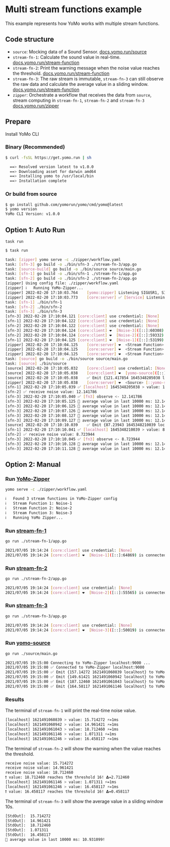 # Multi stream functions example

This example represents how YoMo works with multiple stream functions.

## Code structure

- `source`: Mocking data of a Sound Sensor. [docs.yomo.run/source](https://docs.yomo.run/source)
- `stream-fn-1`: Calculate the sound value in real-time. [docs.yomo.run/stream-function](https://docs.yomo.run/stream-fn)
- `stream-fn-2`: Print the warning message when the noise value reaches the threshold. [docs.yomo.run/stream-function](https://docs.yomo.run/stream-fn)
- `stream-fn-3`: The raw stream is immutable, `stream-fn-3` can still observe the raw data and calculate the average value in a sliding window. [docs.yomo.run/stream-function](https://docs.yomo.run/stream-fn)
- `zipper`: Orchestrate a workflow that receives the data from `source`, stream computing in `stream-fn-1`, `stream-fn-2` and `stream-fn-3` [docs.yomo.run/zipper](https://docs.yomo.run/zipper)

## Prepare

Install YoMo CLI

### Binary (Recommended)

```bash
$ curl -fsSL https://get.yomo.run | sh

  ==> Resolved version latest to v1.0.0
  ==> Downloading asset for darwin amd64
  ==> Installing yomo to /usr/local/bin
  ==> Installation complete
```

### Or build from source

```bash
$ go install github.com/yomorun/yomo/cmd/yomo@latest
$ yomo version
YoMo CLI Version: v1.0.0
```

## Option 1: Auto Run

`task run`

```bash
$ task run

task: [zipper] yomo serve -c ./zipper/workflow.yaml
task: [sfn-3] go build -o ./bin/sfn-3 ./stream-fn-3/app.go
task: [source-build] go build -o ./bin/source source/main.go
task: [sfn-1] go build -o ./bin/sfn-1 ./stream-fn-1/app.go
task: [sfn-2] go build -o ./bin/sfn-2 ./stream-fn-2/app.go
[zipper] Using config file: ./zipper/workflow.yaml
[zipper] ℹ️   Running YoMo-Zipper...
[zipper] 2022-02-20 17:10:03.764	[yomo:zipper] Listening SIGUSR1, SIGUSR2, SIGTERM/SIGINT...
[zipper] 2022-02-20 17:10:03.773	[core:server] ✅ [Service] Listening on: 127.0.0.1:9000, QUIC: [v1 draft-29], AUTH: [None]
task: [sfn-1] ./bin/sfn-1
task: [sfn-2] ./bin/sfn-2
task: [sfn-3] ./bin/sfn-3
[sfn-3] 2022-02-20 17:10:04.121	[core:client] use credential: [None]
[sfn-1] 2022-02-20 17:10:04.122	[core:client] use credential: [None]
[sfn-2] 2022-02-20 17:10:04.122	[core:client] use credential: [None]
[sfn-3] 2022-02-20 17:10:04.124	[core:client] ❤️  [Noise-3]([::]:60308) is connected to YoMo-Zipper localhost:9000
[sfn-2] 2022-02-20 17:10:04.124	[core:client] ❤️  [Noise-2]([::]:59332) is connected to YoMo-Zipper localhost:9000
[sfn-1] 2022-02-20 17:10:04.125	[core:client] ❤️  [Noise-1]([::]:53199) is connected to YoMo-Zipper localhost:9000
[zipper] 2022-02-20 17:10:04.125	[core:server] ❤️  <Stream Function> [::Noise-2](127.0.0.1:59332) is connected!
[zipper] 2022-02-20 17:10:04.125	[core:server] ❤️  <Stream Function> [::Noise-3](127.0.0.1:60308) is connected!
[zipper] 2022-02-20 17:10:04.125	[core:server] ❤️  <Stream Function> [::Noise-1](127.0.0.1:53199) is connected!
task: [source] go build -o ./bin/source source/main.go
task: [source] ./bin/source
[source] 2022-02-20 17:10:05.032	[core:client] use credential: [None]
[source] 2022-02-20 17:10:05.038	[core:client] ❤️  [yomo-source]([::]:64310) is connected to YoMo-Zipper localhost:9000
[source] 2022-02-20 17:10:05.038	✅ Emit {121.417854 1645348205038 localhost} to YoMo-Zipper
[zipper] 2022-02-20 17:10:05.038	[core:server] ❤️  <Source> [::yomo-source](127.0.0.1:64310) is connected!
[sfn-1] 2022-02-20 17:10:05.039	✅ [localhost] 1645348205038 > value: 12.141786 ⚡️=1ms
[sfn-2] ✅ receive noise value: 12.141786
[sfn-3] 2022-02-20 17:10:05.040	✅ [fn3] observe <- 12.141786
[sfn-3] 2022-02-20 17:10:05.125	🧩 average value in last 10000 ms: 12.141786!
[sfn-3] 2022-02-20 17:10:06.125	🧩 average value in last 10000 ms: 12.141786!
[sfn-3] 2022-02-20 17:10:07.126	🧩 average value in last 10000 ms: 12.141786!
[sfn-3] 2022-02-20 17:10:08.127	🧩 average value in last 10000 ms: 12.141786!
[sfn-3] 2022-02-20 17:10:09.127	🧩 average value in last 10000 ms: 12.141786!
[source] 2022-02-20 17:10:10.039	✅ Emit {87.23943 1645348210039 localhost} to YoMo-Zipper
[sfn-1] 2022-02-20 17:10:10.041	✅ [localhost] 1645348210039 > value: 8.723944 ⚡️=2ms
[sfn-2] ✅ receive noise value: 8.723944
[sfn-3] 2022-02-20 17:10:10.045	✅ [fn3] observe <- 8.723944
[sfn-3] 2022-02-20 17:10:10.128	🧩 average value in last 10000 ms: 12.141786!
[sfn-3] 2022-02-20 17:10:11.128	🧩 average value in last 10000 ms: 12.141786!
```

## Option 2: Manual

### Run [YoMo-Zipper](https://docs.yomo.run/zipper)

```bash
yomo serve -c ./zipper/workflow.yaml

ℹ️   Found 3 stream functions in YoMo-Zipper config
ℹ️   Stream Function 1: Noise-1
ℹ️   Stream Function 2: Noise-2
ℹ️   Stream Function 3: Noise-3
ℹ️   Running YoMo Zipper...
```

### Run [stream-fn-1](https://docs.yomo.run/stream-fn)

```bash
go run ./stream-fn-1/app.go

2021/07/05 19:14:24 [core:client] use credential: [None]
2021/07/05 19:14:24 [core:client] ❤️  [Noise-1]([::]:64869) is connected to YoMo-Zipper localhost:9000
```

### Run [stream-fn-2](https://docs.yomo.run/stream-fn)

```bash
go run ./stream-fn-2/app.go

2021/07/05 19:14:24 [core:client] use credential: [None]
2021/07/05 19:14:24 [core:client] ❤️  [Noise-2]([::]:55565) is connected to YoMo-Zipper localhost:9000
```

### Run [stream-fn-3](https://docs.yomo.run/stream-fn)

```bash
go run ./stream-fn-3/app.go

2021/07/05 19:14:24 [core:client] use credential: [None]
2021/07/05 19:14:24 [core:client] ❤️  [Noise-3]([::]:50019) is connected to YoMo-Zipper localhost:9000
```

### Run [yomo-source](https://docs.yomo.run/source)

```bash
go run ./source/main.go

2021/07/05 19:15:00 Connecting to YoMo-Zipper localhost:9000 ...
2021/07/05 19:15:00 ✅ Connected to YoMo-Zipper localhost:9000
2021/07/05 19:15:00 ✅ Emit {157.14272 1621491060839 localhost} to YoMo-Zipper
2021/07/05 19:15:00 ✅ Emit {149.61421 1621491060942 localhost} to YoMo-Zipper
2021/07/05 19:15:00 ✅ Emit {187.12460 1621491061043 localhost} to YoMo-Zipper
2021/07/05 19:15:00 ✅ Emit {164.58117 1621491061146 localhost} to YoMo-Zipper
```

### Results

The terminal of `stream-fn-1` will print the real-time noise value.

```bash
[localhost] 1621491060839 > value: 15.714272 ⚡️=1ms
[localhost] 1621491060942 > value: 14.961421 ⚡️=1ms
[localhost] 1621491061043 > value: 18.712460 ⚡️=1ms
[localhost] 1621491061146 > value: 1.071311 ⚡️=1ms
[localhost] 1621491061246 > value: 16.458117 ⚡️=1ms
```

The terminal of `stream-fn-2` will show the warning when the value reaches the threshold.

```bash
receive noise value: 15.714272
receive noise value: 14.961421
receive noise value: 18.712460
❗ value: 18.712460 reaches the threshold 16! 𝚫=2.712460
[localhost] 1621491061146 > value: 1.071311 ⚡️=1ms
[localhost] 1621491061246 > value: 16.458117 ⚡️=1ms
❗ value: 16.458117 reaches the threshold 16! 𝚫=0.458117
```

The terminal of `stream-fn-3` will show the average value in a sliding window 10s.

```bash
[StdOut]:  15.714272
[StdOut]:  14.961421
[StdOut]:  18.712460
[StdOut]:  1.071311
[StdOut]:  16.458117
🧩 average value in last 10000 ms: 10.931099!
```
